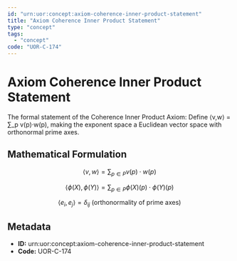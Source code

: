 ```yaml
---
id: "urn:uor:concept:axiom-coherence-inner-product-statement"
title: "Axiom Coherence Inner Product Statement"
type: "concept"
tags:
  - "concept"
code: "UOR-C-174"
---
```


# Axiom Coherence Inner Product Statement

The formal statement of the Coherence Inner Product Axiom: Define ⟨v,w⟩ = ∑_p v(p)·w(p), making the exponent space a Euclidean vector space with orthonormal prime axes.

## Mathematical Formulation

$$
\langle v,w \rangle = \sum_{p \in P} v(p) \cdot w(p)
$$

$$
\langle \phi(X), \phi(Y) \rangle = \sum_{p \in P} \phi(X)(p) \cdot \phi(Y)(p)
$$

$$
\langle e_i, e_j \rangle = \delta_{ij} \text{ (orthonormality of prime axes)}
$$

## Metadata

- **ID:** urn:uor:concept:axiom-coherence-inner-product-statement
- **Code:** UOR-C-174
